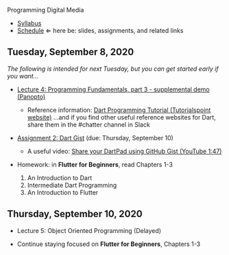 Programming Digital Media

- [Syllabus](syllabus.md)
- [Schedule](schedule.md)   &lArr; here be: slides, assignments, and related links

## Tuesday, September 8, 2020

*The following is intended for next Tuesday, but you can get started early if you want...*

- [Lecture 4: Programming Fundamentals, part 3 - supplemental demo (Panopto)](https://rochester.hosted.panopto.com/Panopto/Pages/Viewer.aspx?id=7aa16050-2ea3-42e4-9d47-ac2d00d648d0)
  - Reference information: [Dart Programming Tutorial (Tutorialspoint website)](https://www.tutorialspoint.com/dart_programming/index.htm) ...and if you find other useful reference websites for Dart, share them in the #chatter channel in Slack
- [Assignment 2: Dart Gist](assignment02-dart-gist/instructions.md) (due: Thursday, September 10)
  - A useful video: [Share your DartPad using GitHub Gist (YouTube 1:47)](https://youtu.be/2Lh7TslkkKU)

- Homework: in **Flutter for Beginners**, read Chapters 1-3
  1. An Introduction to Dart
  2. Intermediate Dart Programming
  3. An Introduction to Flutter

## Thursday, September 10, 2020

- Lecture 5: Object Oriented Programming (Delayed)
  
- Continue staying focused on **Flutter for Beginners**, Chapters 1-3